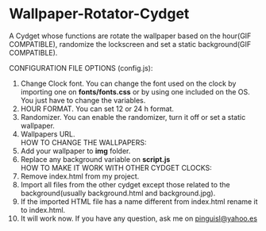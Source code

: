 Wallpaper-Rotator-Cydget
========================

A Cydget whose functions are rotate the wallpaper based on the hour(GIF COMPATIBLE), randomize the lockscreen and set a static background(GIF COMPATIBLE).<br>

CONFIGURATION FILE OPTIONS (config.js):<br>
1. Change Clock font. You can change the font used on the clock by importing one on <b>fonts/fonts.css</b> or by using one included on the OS. You just have to change the variables.<br>
2. HOUR FORMAT. You can set 12 or 24 h format.<br>
3. Randomizer. You can enable the randomizer, turn it off or set a static wallpaper.<br>
4. Wallpapers URL.<br>
HOW TO CHANGE THE WALLPAPERS:<br>
1. Add your wallpaper to <b>img</b> folder.<br>
2. Replace any background variable on <b>script.js</b><br>
HOW TO MAKE IT WORK WITH OTHER CYDGET CLOCKS:<br>
1. Remove index.html from my project.<br>
2. Import all files from the other cydget except those related to the background(usually background.html and background.jpg).<br>
3. If the imported HTML file has a name different from index.html rename it to index.html.<br>
4. It will work now. If you have any question, ask me on pinguisl@yahoo.es<br>
